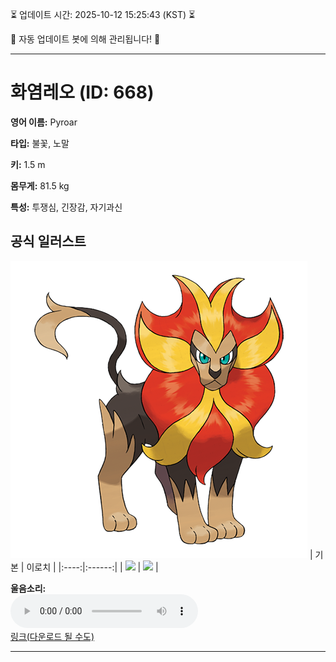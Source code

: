 
⏳ 업데이트 시간: 2025-10-12 15:25:43 (KST) ⏳

🤖 자동 업데이트 봇에 의해 관리됩니다! 🤖

---

# 화염레오 (ID: 668)
**영어 이름:** Pyroar

**타입:** 불꽃, 노말

**키:** 1.5 m

**몸무게:** 81.5 kg

**특성:** 투쟁심, 긴장감, 자기과신

## 공식 일러스트
![](https://raw.githubusercontent.com/PokeAPI/sprites/master/sprites/pokemon/other/official-artwork/668.png)
| 기본 | 이로치 |
|:----:|:------:|
| <img src="http://play.pokemonshowdown.com/sprites/ani/pyroar.gif" width="200"> | <img src="http://play.pokemonshowdown.com/sprites/ani-shiny/pyroar.gif" width="200"> |

**울음소리:**<br><audio controls src="https://raw.githubusercontent.com/PokeAPI/cries/main/cries/pokemon/latest/668.ogg"></audio><br> [링크(다운로드 될 수도)](https://raw.githubusercontent.com/PokeAPI/cries/main/cries/pokemon/latest/668.ogg)


---

